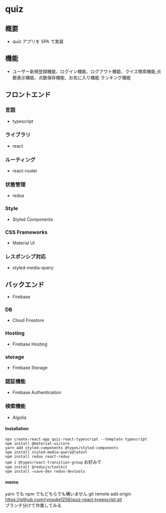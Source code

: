 # quiz

## 概要

- quiz アプリを SPA で実装

## 機能

- ユーザー新規登録機能、ログイン機能、ログアウト機能、クイズ検索機能,点数表示機能、点数保存機能、お気に入り機能 ランキング機能

## フロントエンド　

### 言語

- typescript

### ライブラリ

- react

### ルーティング

- react-router

### 状態管理

- redux

### Style

- Styled Components

### CSS Frameworks

- Material UI

### レスポンシブ対応

- styled-media-query

## バックエンド

- Firebase

### DB

- Cloud Firestore

### Hosting

- Firebase Hosting

### storage

- Firebase Storage

### 認証機能

- Firebase Authentication

### 検索機能

- Algolia

#### Installation

`npx create-react-app quiz-react-typescript --template typescript `  
`npm install @material-ui/core`  
`yarn add styled-components @types/styled-components`  
`npm install styled-media-query@latest`  
`npm install redux react-redux`  
`npm i @types/react-transition-group`
お好みで  
`npm install @reduxjs/toolkit`  
`npm install —save-dev redux-devtools`

#### memo

yarn でも npm でもどちらでも構いません
git remote add origin https://github.com/ryosuke1256/quiz-react-typescript.git <br>
ブランチ分けて作業してみる
